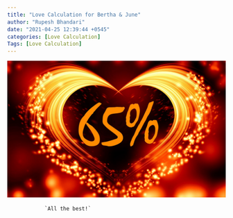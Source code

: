 ```yaml
---
title: "Love Calculation for Bertha & June"
author: "Rupesh Bhandari"
date: "2021-04-25 12:39:44 +0545"
categories: [Love Calculation]
Tags: [Love Calculation]
---
```


![Match Picture](/assets/img/lovecal/Bertha-June.jpg)

                `All the best!`
    